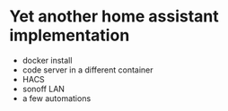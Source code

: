 # Yet another home assistant implementation
- docker install 
- code server in a different container 
- HACS
- sonoff LAN
- a few automations
